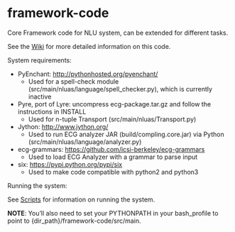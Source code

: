 # framework-code
Core Framework code for NLU system, can be extended for different tasks.

See the [Wiki](https://github.com/icsi-berkeley/framework_code/wiki) for more detailed information on this code.

System requirements:

* PyEnchant: http://pythonhosted.org/pyenchant/ 
    * Used for a spell-check module (src/main/nluas/language/spell_checker.py), which is currently inactive
* Pyre, port of Lyre: uncompress ecg-package.tar.gz and follow the instructions in INSTALL
    * Used for n-tuple Transport (src/main/nluas/Transport.py)
* Jython: http://www.jython.org/
    * Used to run ECG analyzer JAR (build/compling.core.jar) via Python (src/main/nluas/language/analyzer.py)
* ecg-grammars: https://github.com/icsi-berkeley/ecg-grammars
    * Used to load ECG Analyzer with a grammar to parse input 
* six: https://pypi.python.org/pypi/six
    * Used to make code compatible with python2 and python3

Running the system:

See [Scripts](https://github.com/icsi-berkeley/framework_code/wiki/Scripts) for information on running the system.

**NOTE**: You’ll also need to set your PYTHONPATH in your bash_profile to point to {dir_path}/framework-code/src/main. 